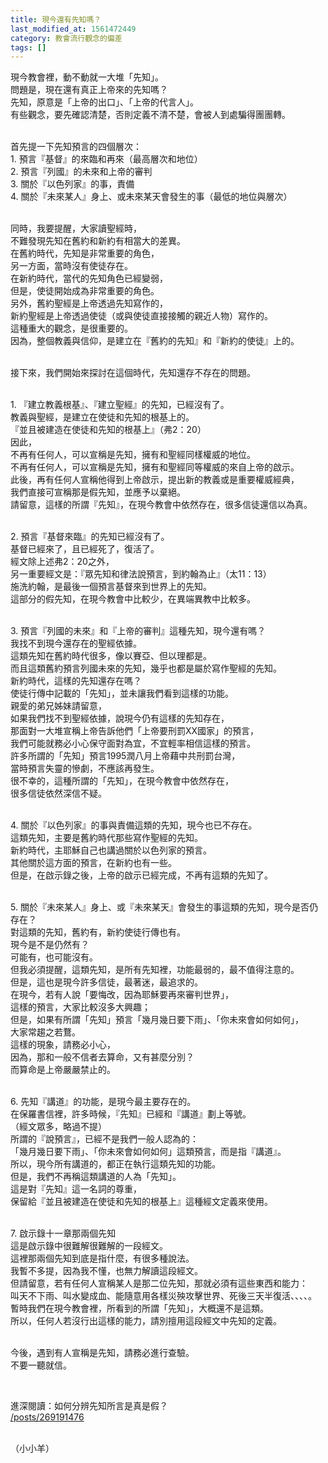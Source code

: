 ```yaml
---
title: 現今還有先知嗎？
last_modified_at: 1561472449
category: 教會流行觀念的偏差
tags: []
---
```


<p>現今教會裡，動不動就一大堆「先知」。<br>
問題是，現在還有真正上帝來的先知嗎？<br>
先知，原意是「上帝的出口」、「上帝的代言人」。<br>
有些觀念，要先確認清楚，否則定義不清不楚，會被人到處騙得團團轉。</p>

<p><br>
首先提一下先知預言的四個層次：<br>
1. 預言『基督』的來臨和再來（最高層次和地位）<br>
2. 預言『列國』的未來和上帝的審判<br>
3. 關於『以色列家』的事，責備<br>
4. 關於『未來某人』身上、或未來某天會發生的事（最低的地位與層次）</p>

<p><br>
同時，我要提醒，大家讀聖經時，<br>
不難發現先知在舊約和新約有相當大的差異。<br>
在舊約時代，先知是非常重要的角色，<br>
另一方面，當時沒有使徒存在。<br>
在新約時代，當代的先知角色已經變弱，<br>
但是，使徒開始成為非常重要的角色。<br>
另外，舊約聖經是上帝透過先知寫作的，<br>
新約聖經是上帝透過使徒（或與使徒直接接觸的親近人物）寫作的。<br>
這種重大的觀念，是很重要的。<br>
因為，整個教義與信仰，是建立在『舊約的先知』和『新約的使徒』上的。</p>

<p><br>
接下來，我們開始來探討在這個時代，先知還存不存在的問題。</p>

<p><br>
1. 『建立教義根基』、『建立聖經』的先知，已經沒有了。<br>
教義與聖經，是建立在使徒和先知的根基上的。<br>
『並且被建造在使徒和先知的根基上』（弗2：20）<br>
因此，<br>
不再有任何人，可以宣稱是先知，擁有和聖經同樣權威的地位。<br>
不再有任何人，可以宣稱是先知，擁有和聖經同等權威的來自上帝的啟示。<br>
此後，再有任何人宣稱他得到上帝啟示，提出新的教義或是重要權威經典，<br>
我們直接可宣稱那是假先知，並應予以棄絕。<br>
請留意，這樣的所謂『先知』，在現今教會中依然存在，很多信徒還信以為真。</p>

<p><br>
2. 預言『基督來臨』的先知已經沒有了。<br>
基督已經來了，且已經死了，復活了。<br>
經文除上述弗2：20之外，<br>
另一重要經文是：『眾先知和律法說預言，到約翰為止』（太11：13）<br>
施洗約翰，是最後一個預言基督來到世界上的先知。<br>
這部分的假先知，在現今教會中比較少，在異端異教中比較多。</p>

<p><br>
3. 預言『列國的未來』和『上帝的審判』這種先知，現今還有嗎？<br>
我找不到現今還存在的聖經依據。<br>
這類先知在舊約時代很多，像以賽亞、但以理都是。<br>
而且這類舊約預言列國未來的先知，幾乎也都是屬於寫作聖經的先知。<br>
新約時代，這樣的先知還存在嗎？<br>
使徒行傳中記載的「先知」，並未讓我們看到這樣的功能。<br>
親愛的弟兄姊妹請留意，<br>
如果我們找不到聖經依據，說現今仍有這樣的先知存在，<br>
那面對一大堆宣稱上帝告訴他們「上帝要刑罰XX國家」的預言，<br>
我們可能就務必小心保守面對為宜，不宜輕率相信這樣的預言。<br>
許多所謂的「先知」預言1995潤八月上帝藉中共刑罰台灣，<br>
當時預言失靈的慘劇，不應該再發生。<br>
很不幸的，這種所謂的「先知」，在現今教會中依然存在，<br>
很多信徒依然深信不疑。</p>

<p><br>
4. 關於『以色列家』的事與責備這類的先知，現今也已不存在。<br>
這類先知，主要是舊約時代那些寫作聖經的先知。<br>
新約時代，主耶穌自己也講過關於以色列家的預言。<br>
其他關於這方面的預言，在新約也有一些。<br>
但是，在啟示錄之後，上帝的啟示已經完成，不再有這類的先知了。</p>

<p><br>
5. 關於『未來某人』身上、或『未來某天』會發生的事這類的先知，現今是否仍存在？<br>
對這類的先知，舊約有，新約使徒行傳也有。<br>
現今是不是仍然有？<br>
可能有，也可能沒有。<br>
但我必須提醒，這類先知，是所有先知裡，功能最弱的，最不值得注意的。<br>
但是，這也是現今許多信徒，最著迷，最追求的。<br>
在現今，若有人說「要悔改，因為耶穌要再來審判世界」，<br>
這樣的預言，大家比較沒多大興趣；<br>
但是，如果有所謂「先知」預言「幾月幾日要下雨」、「你未來會如何如何」，<br>
大家常趨之若鶩。<br>
這樣的現象，請務必小心，<br>
因為，那和一般不信者去算命，又有甚麼分別？<br>
而算命是上帝嚴嚴禁止的。</p>

<p><br>
6. 先知『講道』的功能，是現今最主要存在的。<br>
在保羅書信裡，許多時候，『先知』已經和『講道』劃上等號。<br>
（經文眾多，略過不提）<br>
所謂的『說預言』，已經不是我們一般人認為的：<br>
「幾月幾日要下雨」、「你未來會如何如何」這類預言，而是指『講道』。<br>
所以，現今所有講道的，都正在執行這類先知的功能。<br>
但是，我們不再稱這類講道的人為「先知」。<br>
這是對『先知』這一名詞的尊重，<br>
保留給『並且被建造在使徒和先知的根基上』這種經文定義來使用。</p>

<p><br>
7. 啟示錄十一章那兩個先知<br>
這是啟示錄中很難解很難解的一段經文。<br>
這裡那兩個先知到底是指什麼，有很多種說法。<br>
我暫不多提，因為我不懂，也無力解讀這段經文。<br>
但請留意，若有任何人宣稱某人是那二位先知，那就必須有這些東西和能力：<br>
叫天不下雨、叫水變成血、能隨意用各樣災殃攻擊世界、死後三天半復活、、、、。<br>
暫時我們在現今教會裡，所看到的所謂「先知」，大概還不是這類。<br>
所以，任何人若沒行出這樣的能力，請別擅用這段經文中先知的定義。</p>

<p><br>
今後，遇到有人宣稱是先知，請務必進行查驗。<br>
不要一聽就信。</p>

<p>&nbsp;</p>

<p>進深閱讀：如何分辨先知所言是真是假？<br>
<a href="/posts/269191476" target="_blank">/posts/269191476</a></p>

<p><br>
（小小羊）</p>

